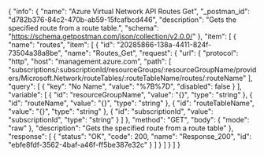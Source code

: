 {
  "info": {
    "name": "Azure Virtual Network API Routes Get",
    "_postman_id": "d782b376-84c2-470b-ab59-15fcafbcd446",
    "description": "Gets the specified route from a route table.",
    "schema": "https://schema.getpostman.com/json/collection/v2.0.0/"
  },
  "item": [
    {
      "name": "routes",
      "item": [
        {
          "id": "20285866-138a-4411-824f-73504a38a8be",
          "name": "Routes_Get",
          "request": {
            "url": {
              "protocol": "http",
              "host": "management.azure.com",
              "path": [
                "subscriptions/:subscriptionId/resourceGroups/:resourceGroupName/providers/Microsoft.Network/routeTables/:routeTableName/routes/:routeName"
              ],
              "query": [
                {
                  "key": "No Name",
                  "value": "%7B%7D",
                  "disabled": false
                }
              ],
              "variable": [
                {
                  "id": "resourceGroupName",
                  "value": "{}",
                  "type": "string"
                },
                {
                  "id": "routeName",
                  "value": "{}",
                  "type": "string"
                },
                {
                  "id": "routeTableName",
                  "value": "{}",
                  "type": "string"
                },
                {
                  "id": "subscriptionId",
                  "value": "subscriptionId",
                  "type": "string"
                }
              ]
            },
            "method": "GET",
            "body": {
              "mode": "raw"
            },
            "description": "Gets the specified route from a route table"
          },
          "response": [
            {
              "status": "OK",
              "code": 200,
              "name": "Response_200",
              "id": "ebfe8fdf-3562-4baf-a46f-ff5be387e32c"
            }
          ]
        }
      ]
    }
  ]
}